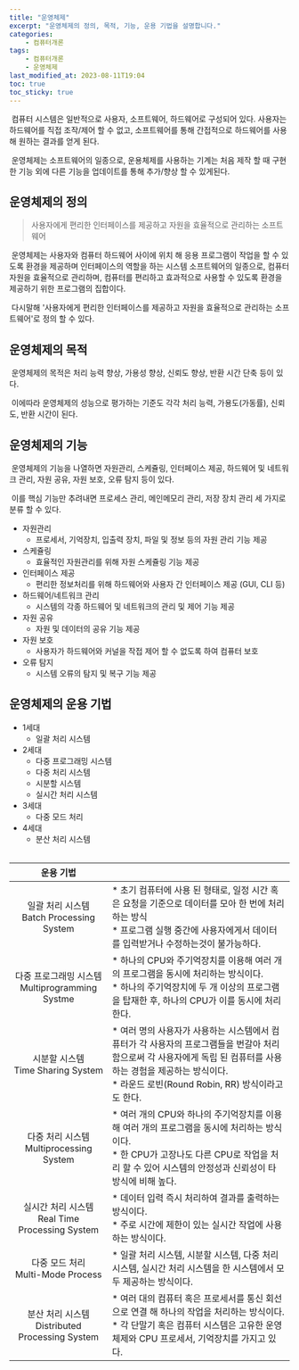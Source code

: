 ```yaml
---
title: "운영체제"
excerpt: "운영체제의 정의, 목적, 기능, 운용 기법을 설명합니다."
categories:
    - 컴퓨터개론
tags:
    - 컴퓨터개론
    - 운영체제
last_modified_at: 2023-08-11T19:04
toc: true
toc_sticky: true
---
```


&nbsp;컴퓨터 시스템은 일반적으로 사용자, 소프트웨어, 하드웨어로 구성되어 있다. 사용자는 하드웨어를 직접 조작/제어 할 수 없고, 소프트웨어를 통해 간접적으로 하드웨어를 사용해 원하는 결과를 얻게 된다.

&nbsp;운영체제는 소프트웨어의 일종으로, 운용체제를 사용하는 기계는 처음 제작 할 때 구현 한 기능 외에 다른 기능을 업데이트를 통해 추가/향상 할 수 있게된다. 

## 운영체제의 정의

> 사용자에게 편리한 인터페이스를 제공하고 자원을 효율적으로 관리하는 소프트웨어

&nbsp;운영체제는 사용자와 컴퓨터 하드웨어 사이에 위치 해 응용 프로그램이 작업을 할 수 있도록 환경을 제공하며 인터페이스의 역할을 하는 시스템 소프트웨어의 일종으로, 컴퓨터 자원을 효율적으로 관리하며, 컴퓨터를 편리하고 효과적으로 사용할 수 있도록 환경을 제공하기 위한 프로그램의 집합이다.

&nbsp;다시말해 '사용자에게 편리한 인터페이스를 제공하고 자원을 효율적으로 관리하는 소프트웨어'로 정의 할 수 있다.



## 운영체제의 목적

&nbsp;운영체제의 목적은 처리 능력 향상, 가용성 향상, 신뢰도 향상, 반환 시간 단축 등이 있다.

&nbsp;이에따라 운영체제의 성능으로 평가하는 기준도 각각 처리 능력, 가용도(가동률), 신뢰도, 반환 시간이 된다.



## 운영체제의 기능

&nbsp;운영체제의 기능을 나열하면 자원관리, 스케쥴링, 인터페이스 제공, 하드웨어 및 네트워크 관리, 자원 공유, 자원 보호, 오류 탐지 등이 있다.

&nbsp;이를 핵심 기능만 추려내면 프로세스 관리, 메인메모리 관리, 저장 장치 관리 세 가지로 분류 할 수 있다.

* 자원관리
	* 프로세서, 기억장치, 입출력 장치, 파일 및 정보 등의 자원 관리 기능 제공
* 스케쥴링
	* 효율적인 자원관리를 위해 자원 스케쥴링 기능 제공
* 인터페이스 제공
	* 편리한 정보처리를 위해 하드웨어와 사용자 간 인터페이스 제공 (GUI, CLI 등)
* 하드웨어/네트워크 관리
	* 시스템의 각종 하드웨어 및 네트워크의 관리 및 제어 기능 제공
* 자원 공유
	* 자원 및 데이터의 공유 기능 제공
* 자원 보호
	* 사용자가 하드웨어와 커널을 작접 제어 할 수 없도록 하여 컴퓨터 보호
* 오류 탐지
	* 시스템 오류의 탐지 및 복구 기능 제공



## 운영체제의 운용 기법

* 1세대
	* 일괄 처리 시스템
* 2세대
	* 다중 프로그래밍 시스템 
	* 다중 처리 시스템
	* 시분할 시스템
	* 실시간 처리 시스템
* 3세대
	* 다중 모드 처리
* 4세대
	* 분산 처리 시스템
<br><br>

|운용 기법||
|:---:|:---|
|일괄 처리 시스템<br>Batch Processing System| * 초기 컴퓨터에 사용 된 형태로, 일정 시간 혹은 요청을 기준으로 데이터를 모아 한 번에 처리하는 방식<br>* 프로그램 실행 중간에 사용자에게서 데이터를 입력받거나 수정하는것이 불가능하다.|
|다중 프로그래밍 시스템<br>Multiprogramming Systme| * 하나의 CPU와 주기억장치를 이용해 여러 개의 프로그램을 동시에 처리하는 방식이다.<br>* 하나의 주기억장치에 두 개 이상의 프로그램을 탑재한 후, 하나의 CPU가 이를 동시에 처리 한다.| 
|시분할 시스템<br>Time Sharing System| * 여러 명의 사용자가 사용하는 시스템에서 컴퓨터가 각 사용자의 프로그램들을 번갈아 처리 함으로써 각 사용자에게 독립 된 컴퓨터를 사용하는 경험을 제공하는 방식이다.<br>* 라운드 로빈(Round Robin, RR) 방식이라고도 한다.|
|다중 처리 시스템<br>Multiprocessing System| * 여러 개의 CPU와 하나의 주기억장치를 이용해 여러 개의 프로그램을 동시에 처리하는 방식이다.<br>* 한 CPU가 고장나도 다른 CPU로 작업을 처리 할 수 있어 시스템의 안정성과 신뢰성이 타 방식에 비해 높다.|
|실시간 처리 시스템<br>Real Time Processing System| * 데이터 입력 즉시 처리하여 결과를 출력하는 방식이다.<br>* 주로 시간에 제한이 있는 실시간 작업에 사용하는 방식이다.|
|다중 모드 처리<br>Multi-Mode Process| * 일괄 처리 시스템, 시분할 시스템, 다중 처리 시스템, 실시간 처리 시스템을 한 시스템에서 모두 제공하는 방식이다.|
|분산 처리 시스템<br>Distributed Processing System| * 여러 대의 컴퓨터 혹은 프로세서를 통신 회선으로 연결 해 하나의 작업을 처리하는 방식이다.<br>* 각 단말기 혹은 컴퓨터 시스템은 고유한 운영체제와 CPU 프로세서, 기억장치를 가지고 있다.| 
